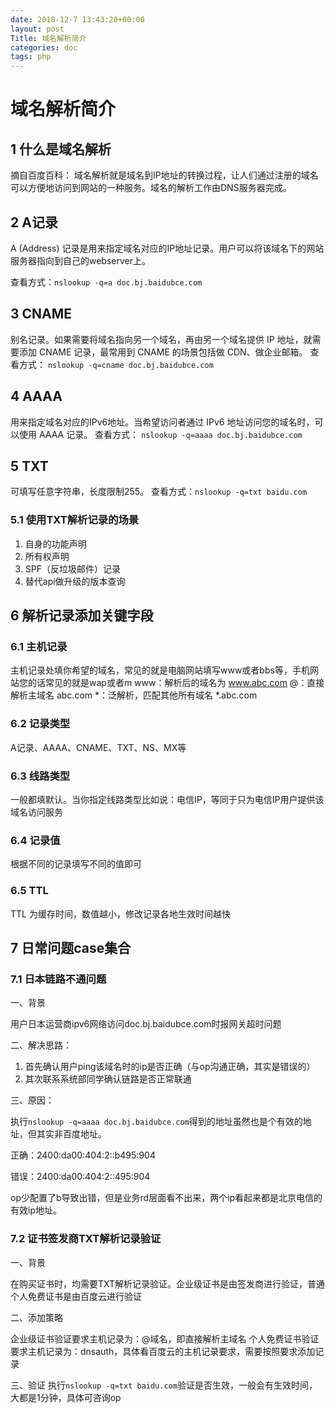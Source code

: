 ```yaml
---
date: 2018-12-7 13:43:20+00:00
layout: post
Title: 域名解析简介
categories: doc
tags: php
---
```





# 域名解析简介
## 1 什么是域名解析
摘自百度百科：
域名解析就是域名到IP地址的转换过程，让人们通过注册的域名可以方便地访问到网站的一种服务。域名的解析工作由DNS服务器完成。

## 2 A记录
A (Address) 记录是用来指定域名对应的IP地址记录。用户可以将该域名下的网站服务器指向到自己的webserver上。

查看方式：`nslookup -q=a doc.bj.baidubce.com`

## 3 CNAME
别名记录。如果需要将域名指向另一个域名，再由另一个域名提供 IP 地址，就需要添加 CNAME 记录，最常用到 CNAME 的场景包括做 CDN、做企业邮箱。
查看方式： `nslookup -q=cname doc.bj.baidubce.com`
## 4 AAAA
用来指定域名对应的IPv6地址。当希望访问者通过 IPv6 地址访问您的域名时，可以使用 AAAA 记录。
查看方式： `nslookup -q=aaaa doc.bj.baidubce.com`
## 5 TXT
可填写任意字符串，长度限制255。
查看方式：`nslookup -q=txt baidu.com`

### 5.1 使用TXT解析记录的场景
1. 自身的功能声明
2. 所有权声明
3. SPF（反垃圾邮件）记录
4. 替代api做升级的版本查询

## 6 解析记录添加关键字段
### 6.1 主机记录
主机记录处填你希望的域名，常见的就是电脑网站填写www或者bbs等，手机网站您的话常见的就是wap或者m
www：解析后的域名为 www.abc.com
@：直接解析主域名 abc.com
*：泛解析，匹配其他所有域名 *.abc.com
### 6.2 记录类型
A记录、AAAA、CNAME、TXT、NS、MX等
### 6.3 线路类型
一般都填默认。当你指定线路类型比如说：电信IP，等同于只为电信IP用户提供该域名访问服务
### 6.4 记录值
根据不同的记录填写不同的值即可
### 6.5 TTL
TTL 为缓存时间，数值越小，修改记录各地生效时间越快
## 7 日常问题case集合
### 7.1 日本链路不通问题

一、背景

用户日本运营商ipv6网络访问doc.bj.baidubce.com时报网关超时问题

二、解决思路：

1. 首先确认用户ping该域名时的ip是否正确（与op沟通正确，其实是错误的）
2. 其次联系系统部同学确认链路是否正常联通

三、原因：

执行`nslookup -q=aaaa doc.bj.baidubce.com`得到的地址虽然也是个有效的地址，但其实非百度地址。

正确：2400:da00:404:2::b495:904

错误：2400:da00:404:2::495:904

op少配置了b导致出错，但是业务rd层面看不出来，两个ip看起来都是北京电信的有效ip地址。

### 7.2 证书签发商TXT解析记录验证

一、背景

在购买证书时，均需要TXT解析记录验证。企业级证书是由签发商进行验证，普通个人免费证书是由百度云进行验证

二、添加策略

企业级证书验证要求主机记录为：@域名，即直接解析主域名
个人免费证书验证要求主机记录为：dnsauth，具体看百度云的主机记录要求，需要按照要求添加记录

三、验证
执行`nslookup -q=txt baidu.com`验证是否生效，一般会有生效时间，大都是1分钟，具体可咨询op
